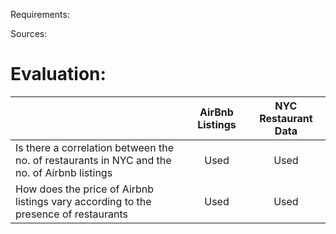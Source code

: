 Requirements:

Sources:

# Evaluation:
|                                                                                             | AirBnb Listings | NYC Restaurant Data |
|---------------------------------------------------------------------------------------------|:---------------:|:--------------------:|
| Is there a correlation between the no. of restaurants in NYC and the no. of Airbnb listings |       Used      |                Used |
| How does the price of Airbnb listings vary according to the presence of restaurants         |       Used      |                Used |
